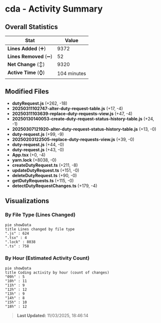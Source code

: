 # cda - Activity Summary 

## Overall Statistics

| Stat                   | Value                                                             |
| ---------------------- | ----------------------------------------------------------------- |
| **Lines Added** (➕)   | 9372                                          |
| **Lines Removed** (➖) | 52                                        |
| **Net Change** (↕)    | 9320                |
| **Active Time** (⌚)   | 104 minutes |


## Modified Files
- **dutyRequest.js** (+262, -18)
- **20250311102747-alter-duty-request-table.js** (+17, -4)
- **20250311103639-replace-duty-requests-view.js** (+47, -4)
- **20250130140053-create-duty-request-status-history-table.js** (+24, -1)
- **20250307121920-alter-duty-request-status-history-table.js** (+13, -0)
- **duty-request.js** (+99, -9)
- **20250203122505-replace-duty-requests-view.js** (+39, -0)
- **duty-request.js** (+44, -0)
- **duty-request.js** (+43, -0)
- **App.tsx** (+0, -4)
- **yarn.lock** (+8038, -0)
- **createDutyRequest.ts** (+211, -8)
- **updateDutyRequest.ts** (+151, -0)
- **deleteDutyRequest.ts** (+90, -0)
- **getDutyRequests.ts** (+115, -0)
- **detectDutyRequestChanges.ts** (+179, -4)

## Visualizations

### By File Type (Lines Changed)

```mermaid
pie showData
title Lines changed by file type
".js" : 624
".tsx" : 4
".lock" : 8038
".ts" : 758
```

### By Hour (Estimated Activity Count)

```mermaid
pie showData
title Coding activity by hour (count of changes)
"09h" : 5
"10h" : 11
"11h" : 9
"12h" : 12
"13h" : 9
"14h" : 8
"15h" : 10
"18h" : 12
```


> **Last Updated:** 11/03/2025, 18:46:14